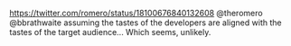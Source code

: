 https://twitter.com/romero/status/18100676840132608 @theromero @bbrathwaite assuming the tastes of the developers are aligned with the tastes of the target audience... Which seems, unlikely.